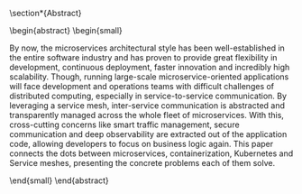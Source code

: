 \section*{Abstract}

\begin{abstract}
\begin{small}

By now, the microservices architectural style has been well-established in the entire software industry and has proven to provide great flexibility in development, continuous deployment, faster innovation and incredibly high scalability. Though, running large-scale microservice-oriented applications will face development and operations teams with difficult challenges of distributed computing, especially in service-to-service communication.
By leveraging a service mesh, inter-service communication is abstracted and transparently managed across the whole fleet of microservices. With this, cross-cutting concerns like smart traffic management, secure communication and deep observability are extracted out of the application code, allowing developers to focus on business logic again. This paper connects the dots between microservices, containerization, Kubernetes and Service meshes, presenting the concrete problems each of them solve.

\end{small}
\end{abstract}
